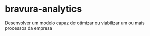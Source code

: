 # bravura-analytics
Desenvolver um modelo capaz de otimizar ou viabilizar um ou mais processos da empresa
